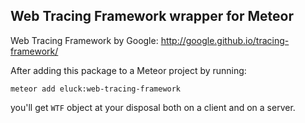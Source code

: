 ## Web Tracing Framework wrapper for Meteor

Web Tracing Framework by Google: http://google.github.io/tracing-framework/

After adding this package to a Meteor project by running:

```
meteor add eluck:web-tracing-framework
```

you'll get `WTF` object at your disposal both on a client and on a server.